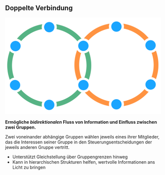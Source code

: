 ## Doppelte Verbindung

![right,fit](img/structural-patterns/double-link.png)

**Ermögliche *bidirektionalen* Fluss von Information und Einfluss zwischen zwei Gruppen.**

Zwei voneinander abhängige Gruppen wählen jeweils eines ihrer Mitglieder, das die Interessen seiner Gruppe in den Steuerungsentscheidungen der jeweils anderen Gruppe vertritt.

- Unterstützt Gleichstellung über Gruppengrenzen hinweg
- Kann in hierarchischen Strukturen helfen, wertvolle Informationen ans Licht zu bringen